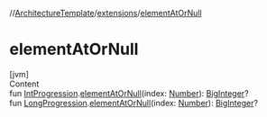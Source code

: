 //[ArchitectureTemplate](../index.md)/[extensions](index.md)/[elementAtOrNull](element-at-or-null.md)



# elementAtOrNull  
[jvm]  
Content  
fun [IntProgression](https://kotlinlang.org/api/latest/jvm/stdlib/kotlin.ranges/-int-progression/index.html).[elementAtOrNull](element-at-or-null.md)(index: [Number](https://kotlinlang.org/api/latest/jvm/stdlib/kotlin/-number/index.html)): [BigInteger](https://docs.oracle.com/javase/8/docs/api/java/math/BigInteger.html)?  
fun [LongProgression](https://kotlinlang.org/api/latest/jvm/stdlib/kotlin.ranges/-long-progression/index.html).[elementAtOrNull](element-at-or-null.md)(index: [Number](https://kotlinlang.org/api/latest/jvm/stdlib/kotlin/-number/index.html)): [BigInteger](https://docs.oracle.com/javase/8/docs/api/java/math/BigInteger.html)?  



